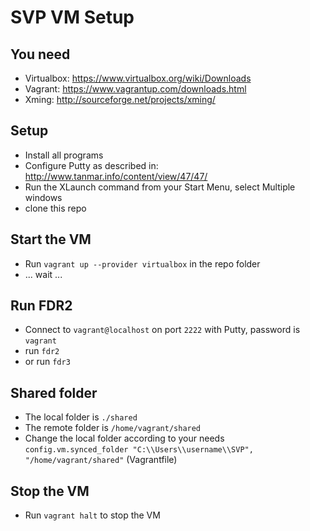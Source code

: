 SVP VM Setup
============

You need
--------

- Virtualbox: https://www.virtualbox.org/wiki/Downloads
- Vagrant: https://www.vagrantup.com/downloads.html
- Xming: http://sourceforge.net/projects/xming/

Setup
-----

- Install all programs
- Configure Putty as described in: http://www.tanmar.info/content/view/47/47/
- Run the XLaunch command from your Start Menu, select Multiple windows
- clone this repo

Start the VM
-----------

- Run ```vagrant up --provider virtualbox``` in the repo folder
- ... wait ...

Run FDR2
--------

- Connect to ```vagrant@localhost``` on port ```2222``` with Putty, password is ```vagrant```
- run ```fdr2```
- or run ```fdr3```

Shared folder
-------------

- The local folder is ```./shared```
- The remote folder is ```/home/vagrant/shared```
- Change the local folder according to your needs ```config.vm.synced_folder "C:\\Users\\username\\SVP", "/home/vagrant/shared"``` (Vagrantfile)

Stop the VM
-----------

- Run ```vagrant halt``` to stop the VM
